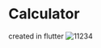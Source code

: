 # Calculator
created in flutter
![11234](https://github.com/GabrielMouraKT/CalculatorInFlutter/assets/69040085/9fc3fd5c-2691-4ecc-a26a-20a775104047)
